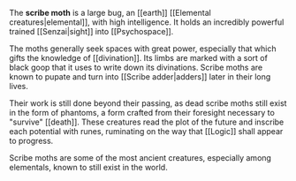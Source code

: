 The **scribe moth** is a large bug, an [[earth]] [[Elemental creatures|elemental]], with high intelligence. It holds an incredibly powerful trained [[Senzai|sight]] into [[Psychospace]]. 

The moths generally seek spaces with great power, especially that which gifts the knowledge of [[divination]]. Its limbs are marked with a sort of black goop that it uses to write down its divinations. Scribe moths are known to pupate and turn into [[Scribe adder|adders]] later in their long lives.

Their work is still done beyond their passing, as dead scribe moths still exist in the form of phantoms, a form crafted from their foresight necessary to "survive" [[death]]. These creatures read the plot of the future and inscribe each potential with runes, ruminating on the way that [[Logic]] shall appear to progress. 

Scribe moths are some of the most ancient creatures, especially among elementals, known to still exist in the world. 